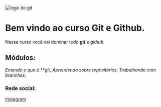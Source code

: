 ![logo do git](https://git-scm.com/images/logos/downloads/Git-Icon-1788C.png)

# Bem vindo ao curso Git e Github.
Nesse curso você vai dominar todo **git** e _github._

## Módulos:
_Entendo o que é **git, Aprendendo sobre repositórios, Trabalhando com branches._

### Rede social:
[Instagram](https://instagram.com)
